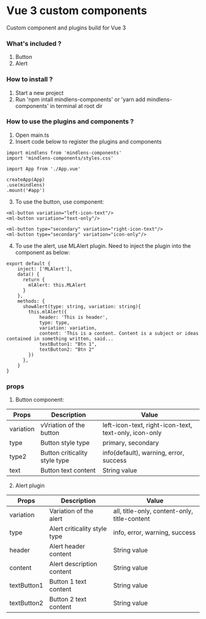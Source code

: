 # Vue 3 custom components

Custom component and plugins build for Vue 3

### What's included ?

1. Button
2. Alert

### How to install ?

1. Start a new project
2. Run 'npm intall mindlens-components' or 'yarn add mindlens-components' in terminal at root dir

### How to use the plugins and components ?
1. Open main.ts
2. Insert code below to register the plugins and components

```
import mindlens from 'mindlens-components'
import 'mindlens-components/styles.css'

import App from './App.vue'

createApp(App)
.use(mindlens)
.mount('#app')
```

3. To use the button, use <ml-button/> component:

```
<ml-button variation="left-icon-text"/>
<ml-button variation="text-only"/>

<ml-button type="secondary" variation="right-icon-text"/>
<ml-button type="secondary" variation="icon-only"/>
```
4. To use the alert, use MLAlert plugin. Need to inject the plugin into the component as below: 
```
export default {
    inject: ['MLAlert'],
    data() {
      return {
        mlAlert: this.MLAlert
      }
    },
    methods: {
      showAlert(type: string, variation: string){
        this.mlAlert({
            header: 'This is header',
            type: type,
            variation: variation,
            content: 'This is a content. Content is a subject or ideas contained in something written, said...
            textButton1: "Btn 1",
            textButton2: "Btn 2"
        })
      },
    }
}
```

### props

1. Button component:

| Props         | Description                   | Value                                                 |
| ------------- | ----------------------------- | ----------------------------------------------------- |
| variation     | vVriation of the button       | left-icon-text, right-icon-text, text-only, icon-only |
| type          | Button style type             | primary, secondary                                    |
| type2         | Button criticality style type | info(default), warning, error, success                |
| text          | Button text content           | String value                                          |


2. Alert plugin

| Props         | Description                   | Value                                                 |
| ------------- | ----------------------------- | ----------------------------------------------------- |
| variation     | Variation of the alert        | all, title-only, content-only, title-content          |
| type          | Alert criticality style type  | info, error, warning, success                         |
| header        | Alert header content          | String value                                          |
| content       | Alert description content     | String value                                          |
| textButton1   | Button 1 text content         | String value                                          |
| textButton2   | Button 2 text content         | String value                                          |

